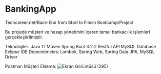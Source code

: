 # BankingApp
Techcareer.net/Back-End from Start to Finish Bootcamp/Project

Bu projede müşteri ve hesap yönetimini içeren temel bankacılık işlemleri gerçekleştirilmiştir.

Teknolojiler:
Java 17
Maven
Spring Boot 3.2.2
Restful API
MySQL Database
Eclipse IDE
Dependencies: Lombok, Spring Web, Spring Data JPA, MySQL Driver

Postman
Müşteri Ekleme:
![Ekran Görüntüsü (295)](https://github.com/mustafamahirkilinc/BankingApp/assets/44531659/d730d1fb-3ea3-4529-a687-6ff99b03a442)

